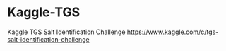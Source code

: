 # Kaggle-TGS
Kaggle TGS Salt Identification Challenge https://www.kaggle.com/c/tgs-salt-identification-challenge
